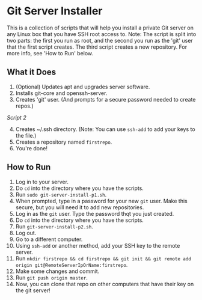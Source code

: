 Git Server Installer
====================

This is a collection of scripts that will help you install a private Git server on any Linux box that you have SSH root access to.
Note: The script is split into two parts: the first you run as root, and the second you run as the 'git' user that the first script creates.
The third script creates a new repository. For more info, see 'How to Run' below.

What it Does
------------
1. (Optional) Updates apt and upgrades server software.
2. Installs git-core and openssh-server.
3. Creates 'git' user. (And prompts for a secure password needed to create repos.)

*Script 2*

4. Creates ~/.ssh directory. (Note: You can use `ssh-add` to add your keys to the file.)
5. Creates a repository named `firstrepo`.
6. You're done!

How to Run
----------
1. Log in to your server.
2. Do `cd` into the directory where you have the scripts.
3. Run `sudo git-server-install-p1.sh`.
4. When prompted, type in a password for your new `git` user. Make this secure, but you will need it to add new repositories.
5. Log in as the `git` user. Type the password thqt you just created.
6. Do `cd` into the directory where you have the scripts.
7. Run `git-server-install-p2.sh`.
8. Log out.
9. Go to a different computer.
10. Using `ssh-add` or another method, add your SSH key to the remote server.
11. Run `mkdir firstrepo && cd firstrepo && git init && git remote add origin git@RemoteServerIpOrName:firstrepo`.
12. Make some changes and commit.
13. Run `git push origin master`.
14. Now, you can clone that repo on other computers that have their key on the git server!
